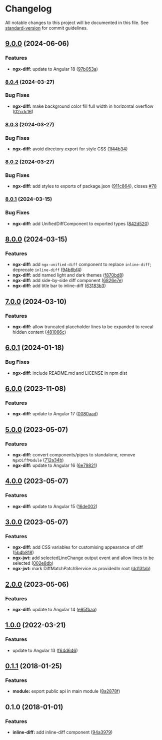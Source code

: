 # Changelog

All notable changes to this project will be documented in this file. See [standard-version](https://github.com/conventional-changelog/standard-version) for commit guidelines.

## [9.0.0](https://github.com/rars/ngx-diff/compare/v8.0.4...v9.0.0) (2024-06-06)


### Features

* **ngx-diff:** update to Angular 18 ([97b053a](https://github.com/rars/ngx-diff/commit/97b053ab221312b2ad9f7344ce95375eaf53c870))

### [8.0.4](https://github.com/rars/ngx-diff/compare/v8.0.3...v8.0.4) (2024-03-27)


### Bug Fixes

* **ngx-diff:** make background color fill full width in horizontal overflow ([02cdc16](https://github.com/rars/ngx-diff/commit/02cdc16a7c47dce4c88dc5ad872db25ae8a3fd1b))

### [8.0.3](https://github.com/rars/ngx-diff/compare/v8.0.2...v8.0.3) (2024-03-27)


### Bug Fixes

* **ngx-diff:** avoid directory export for style CSS ([1f44b34](https://github.com/rars/ngx-diff/commit/1f44b34670e08b788692f369a5fe3514eb94d5cb))

### [8.0.2](https://github.com/rars/ngx-diff/compare/v8.0.1...v8.0.2) (2024-03-27)


### Bug Fixes

* **ngx-diff:** add styles to exports of package.json ([911c864](https://github.com/rars/ngx-diff/commit/911c8642cfc81b4d305aab7ef536c43a6bbc1ce4)), closes [#78](https://github.com/rars/ngx-diff/issues/78)

### [8.0.1](https://github.com/rars/ngx-diff/compare/v8.0.0...v8.0.1) (2024-03-15)


### Bug Fixes

* **ngx-diff:** add UnifiedDiffComponent to exported types ([842d520](https://github.com/rars/ngx-diff/commit/842d520f333763080a2e5a00d66879ec54f7a7f1))

## [8.0.0](https://github.com/rars/ngx-diff/compare/v7.0.0...v8.0.0) (2024-03-15)


### Features

* **ngx-diff:** add `ngx-unified-diff` component to replace `inline-diff`; deprecate `inline-diff` ([94b6bf4](https://github.com/rars/ngx-diff/commit/94b6bf483b9c2c6df2b3cca8899a7b0c1f0c39a4))
* **ngx-diff:** add named light and dark themes ([f870bd8](https://github.com/rars/ngx-diff/commit/f870bd8076a47ff9639ff3b61aeec159d1d17c11))
* **ngx-diff:** add side-by-side diff component ([6826e7e](https://github.com/rars/ngx-diff/commit/6826e7e44586e130b1fe9bf0d0cb327c61beeb9a))
* **ngx-diff:** add title bar to inline-diff ([63183b3](https://github.com/rars/ngx-diff/commit/63183b37d169390b69600b59ad29d72898c97a85))

## [7.0.0](https://github.com/rars/ngx-diff/compare/v6.0.1...v7.0.0) (2024-03-10)

### Features

- **ngx-diff:** allow truncated placeholder lines to be expanded to reveal hidden content ([481066c](https://github.com/rars/ngx-diff/commit/481066c3828cf32b9900db3994fd3db9e6887302))

## [6.0.1](https://github.com/rars/ngx-diff/compare/v6.0.0...v6.0.1) (2024-01-18)

### Bug Fixes

- **ngx-diff:** include README.md and LICENSE in npm dist

## [6.0.0](https://github.com/rars/ngx-diff/compare/v5.0.0...v6.0.0) (2023-11-08)

### Features

- **ngx-diff:** update to Angular 17 ([0080aad](https://github.com/rars/ngx-diff/commit/0080aad4c391443ed368c07f508e51c7bc740576))

## [5.0.0](https://github.com/rars/ngx-diff/compare/v4.0.0...v5.0.0) (2023-05-07)

### Features

- **ngx-diff:** convert components/pipes to standalone, remove `NgxDiffModule` ([712a34b](https://github.com/rars/ngx-diff/commit/712a34bc02dc33b2ec02a163409417c4334d020a))
- **ngx-diff:** update to Angular 16 ([6e79821](https://github.com/rars/ngx-diff/commit/6e79821b6a78f7cd750ae29d4c63a895cb97b19d))

## [4.0.0](https://github.com/rars/ngx-diff/compare/v3.0.0...v4.0.0) (2023-05-07)

### Features

- **ngx-diff:** update to Angular 15 ([16de002](https://github.com/rars/ngx-diff/commit/16de0025724e6888ddd06308e6a8cabecf685210))

## [3.0.0](https://github.com/rars/ngx-diff/compare/v2.0.0...v3.0.0) (2023-05-07)

### Features

- **ngx-diff:** add CSS variables for customising appearance of diff ([5b4b818](https://github.com/rars/ngx-diff/commit/5b4b81803aae4a7b210babfd5478158022122238))
- **ngx-jwt:** add selectedLineChange output event and allow lines to be selected ([002e8db](https://github.com/rars/ngx-diff/commit/002e8dbb0db765edc8d578c6c507f0420d84b9a1))
- **ngx-jwt:** mark DiffMatchPatchService as providedIn root ([dd13fab](https://github.com/rars/ngx-diff/commit/dd13fabeedb8546bdc0f0c1bacc33cbaca06d682))

## [2.0.0](https://github.com/rars/ngx-diff/compare/v1.0.0...v2.0.0) (2023-05-06)

### Features

- **ngx-diff:** update to Angular 14 ([e95fbaa](https://github.com/rars/ngx-diff/commit/e95fbaaf5b52ad40a3e519ec0d8f5a11ac5a60c8))

## [1.0.0](https://github.com/rars/ngx-diff/compare/v0.4.0...v1.0.0) (2022-03-21)

### Features

- update to Angular 13 ([f64d646](https://github.com/rars/ngx-diff/commit/f64d646b8f18124c092ab67d00dce08068e090ce))

<a name="0.1.1"></a>

## [0.1.1](https://github.com/rars/ngx-diff/compare/v0.1.0...v0.1.1) (2018-01-25)

### Features

- **module:** export public api in main module ([8a2878f](https://github.com/rars/ngx-diff/commit/8a2878f))

<a name="0.1.0"></a>

## 0.1.0 (2018-01-01)

### Features

- **inline-diff:** add inline-diff component ([94a3979](https://github.com/rars/ngx-diff/commit/94a3979))
